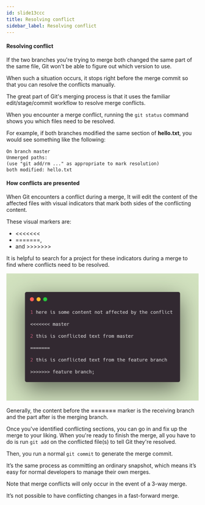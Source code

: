 ```yaml
---
id: slide13ccc
title: Resolving conflict
sidebar_label: Resolving conflict
---
```



#### Resolving conflict

If the two branches you're trying to merge both changed the same part of the same file, Git won't be able to figure out which version to use.

When such a situation occurs, it stops right before the merge commit so that you can resolve the conflicts manually.

The great part of Git's merging process is that it uses the familiar edit/stage/commit workflow to resolve merge conflicts.

When you encounter a merge conflict, running the `git status` command shows you which files need to be resolved.

For example, if both branches modified the same section of **hello.txt**, you would see something like the following:


```
On branch master
Unmerged paths:
(use "git add/rm ..." as appropriate to mark resolution)
both modified: hello.txt
```


#### How conflicts are presented

When Git encounters a conflict during a merge, It will edit the content of the affected files with visual indicators that mark both sides of the conflicting content.

These visual markers are:
- <<<<<<<
- =======,
- and >>>>>>>

It is helpful to search for a project for these indicators during a merge to find where conflicts need to be resolved.




![xxx](https://raw.githubusercontent.com/ChickenKyiv/awesome-git-article/master/img/merge/git-merge-conflict.png)


Generally, the content before the **=======** marker is the receiving branch and the part after is the merging branch.

Once you've identified conflicting sections, you can go in and fix up the merge to your liking. When you're ready to finish the merge, all you have to do is run `git add` on the conflicted file(s) to tell Git they're resolved.

Then, you run a normal `git commit` to generate the merge commit.

It’s the same process as committing an ordinary snapshot, which means it’s easy for normal developers to manage their own merges.

Note that merge conflicts will only occur in the event of a 3-way merge.

It’s not possible to have conflicting changes in a fast-forward merge.

